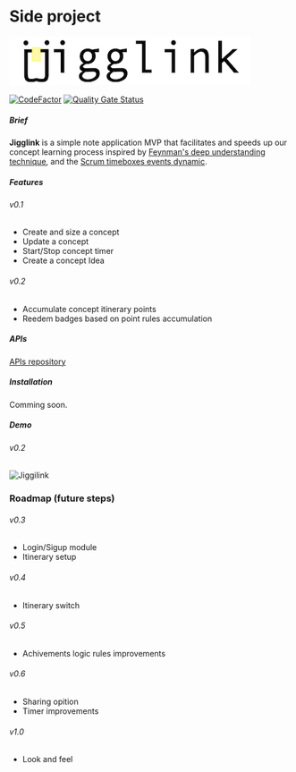 
# Side project

![Jiggilink](logo.png "Jiggilink")

[![CodeFactor](https://www.codefactor.io/repository/github/plopezgit/jigglink/badge)](https://www.codefactor.io/repository/github/plopezgit/jigglink) [![Quality Gate Status](https://sonarcloud.io/api/project_badges/measure?project=plopezgit_Jigglink&metric=alert_status)](https://sonarcloud.io/summary/new_code?id=plopezgit_Jigglink)

##### Brief
**Jigglink** is a simple note application MVP that facilitates and speeds up our concept learning process inspired by [Feynman's deep understanding technique](https://fs.blog/feynman-technique/), and the [Scrum timeboxes events dynamic](https://www.scrum.org/forum/scrum-forum/7242/time-boxed-events).

##### Features

###### v0.1

- Create and size a concept
- Update a concept
- Start/Stop concept timer
- Create a concept Idea

###### v0.2

- Accumulate concept itinerary points
- Reedem badges based on point rules accumulation


##### APIs 

[APIs repository](https://github.com/plopezgit/Jigglink-API)


##### Installation 

Comming soon.


##### Demo 

###### v0.2

![Jiggilink](home_v0.2.gif "Jiggilink")



### Roadmap (future steps)

###### v0.3
- Login/Sigup module
- Itinerary setup

###### v0.4
- Itinerary switch

###### v0.5
- Achivements logic rules improvements

###### v0.6
- Sharing opition
- Timer improvements

###### v1.0
- Look and feel

